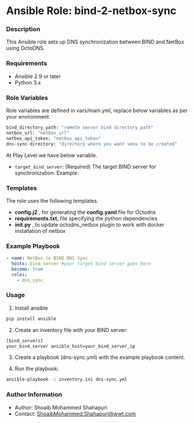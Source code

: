 # Ansible Role: bind-2-netbox-sync

### Description

This Ansible role sets up DNS synchronization between BIND and NetBox using OctoDNS.

### Requirements

- Ansible 2.9 or later
- Python 3.x

### Role Variables

Role variables are defined in vars/main.yml, replace below variables as per your environment.

```bash
bind_directory_path: "remote server bind directory path"
netbox_url: "netbox url"
netbox_api_token: "netbox_api_token"
dns-sync-directory: "directory where you want venv to be created"
```
At Play Level we have below variable.

- `target_bind_server`: (Required) The target BIND server for synchronization.
Example:

### Templates

The role uses the following templates.

- **config.j2** , for generating the **config.yaml** file for Octodns
- **requirements.txt**, file specifying the python dependencies
- **__init__.py** , to update octodns_netbox plugin to work with docker installation of netbox

### Example Playbook

```yaml
- name: NetBox to BIND DNS Sync
  hosts: bind_server #your target bind server goes here
  become: true
  roles:
    - dns_sync

```

### Usage
1. Install ansible
   
```bash
pip install ansible
```

2. Create an inventory file with your BIND server:
```bash
[bind_servers]
your_bind_server ansible_host=your_bind_server_ip
```

3. Create a playbook (dns-sync.yml) with the example playbook content.

4. Run the playbook:

```bash
ansible-playbook -i inventory.ini dns-sync.yml
```


### Author Information
- Author: Shoaib Mohammed Shahapuri
- Contact: ShoaibMohammed.Shahapuri@wwt.com